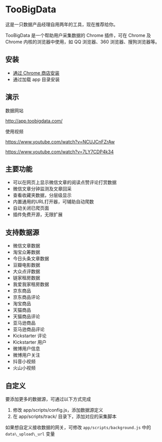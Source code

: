 # TooBigData 

这是一只数据产品经理自用两年的工具，现在推荐给你。

TooBigData 是一个帮助用户采集数据的 Chrome 插件，可在 Chrome 及 Chrome 内核的浏览器中使用，如 QQ 浏览器、360 浏览器、搜狗浏览器等。

## 安装

- [通过 Chrome 商店安装](https://chrome.google.com/webstore/detail/toobigdata/iadbllfinbilapjhgjibpeifljdgeopn)
- 通过加载 app 目录安装

## 演示

数据网站

http://app.toobigdata.com/

使用视频

https://www.youtube.com/watch?v=NCUJCnFZrAw

https://www.youtube.com/watch?v=7LY7CDP4k34

## 主要功能

- 可以在网页上显示微信文章的阅读点赞评论打赏数据
- 微信文章分钟监测及文章回采
- 查看收藏夹数据，分层级显示
- 内置通用的URL打开器，可辅助自动爬数
- 自动关闭已爬页面
- 插件免费开源，无限扩展


## 支持数据源

- 微信文章数据
- 淘宝众筹数据
- 今日头条文章数据
- 豆瓣电影数据
- 大众点评数据
- 链家租房数据
- 我爱我家租房数据
- 京东商品
- 京东商品评论
- 淘宝商品
- 天猫商品
- 天猫商品评论
- 亚马逊商品
- 亚马逊商品评论
- Kickstarter 评论
- Kickstarter 用户
- 微博用户信息
- 微博用户关注
- 抖音小视频
- 火山小视频


## 自定义

要添加更多的数据源，可通过以下方式完成

1. 修改 app/scripts/config.js，添加数据源定义
2. 在 app/scripts/track/ 目录下，添加对应的采集脚本

如果想自定义接收数据的网关，可修改 `app/scripts/background.js` 中的 `data\_upload\_url` 变量
